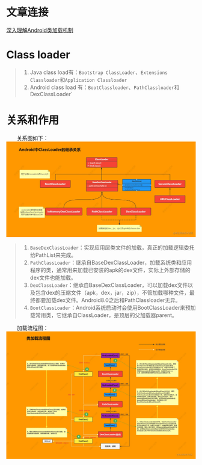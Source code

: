 # 文章连接
[深入理解Android类加载机制](https://juejin.cn/post/7143900207380430855)

# Class loader
>1. Java class load有：`Bootstrap ClassLoader`、`Extensions Classloader`和`Application Classloader`
>2. Android class load 有：`BootClassloader`、`PathClassloader`和DexClassLoader`

# 关系和作用
&emsp;&emsp;关系图如下：
![](./image/Android%20classLoader%20%E5%85%B3%E7%B3%BB%E5%9B%BE.webp)
>1. `BaseDexClassLoader`：实现应用层类文件的加载，真正的加载逻辑委托给PathList来完成。
>2. `PathClassLoader`：继承自BaseDexClassLoader，加载系统类和应用程序的类，通常用来加载已安装的apk的dex文件，实际上外部存储的dex文件也能加载。
>3. `DexClassLoader`：继承自BaseDexClassLoader，可以加载dex文件以及包含dex的压缩文件（apk，dex，jar，zip），不管加载哪种文件，最终都要加载dex文件。Android8.0之后和PathClassloader无异。
>4. `BootClassLoader`：Android系统启动时会使用BootClassLoader来预加载常用类，它继承自ClassLoader，是顶层的父加载器parent。

&emsp;&emsp;加载流程图：
![](./image/Android%20classloader%20%E5%8A%A0%E8%BD%BD%E6%B5%81%E7%A8%8B%E5%9B%BE.webp)